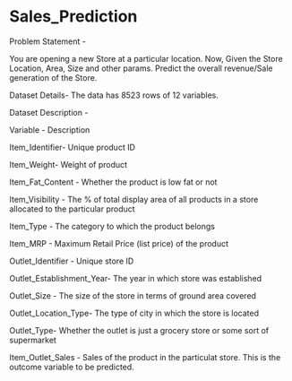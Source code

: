 # Sales_Prediction

Problem Statement -

You are opening a new Store at a particular location. Now, Given the Store Location, Area, Size and other params. Predict the overall revenue/Sale generation of the Store.

Dataset Details- The data has 8523 rows of 12 variables.

Dataset Description -

Variable - Description

Item_Identifier- Unique product ID

Item_Weight- Weight of product

Item_Fat_Content - Whether the product is low fat or not

Item_Visibility - The % of total display area of all products in a store allocated to the particular product

Item_Type - The category to which the product belongs

Item_MRP - Maximum Retail Price (list price) of the product

Outlet_Identifier - Unique store ID

Outlet_Establishment_Year- The year in which store was established

Outlet_Size - The size of the store in terms of ground area covered

Outlet_Location_Type- The type of city in which the store is located

Outlet_Type- Whether the outlet is just a grocery store or some sort of supermarket

Item_Outlet_Sales - Sales of the product in the particulat store. This is the outcome variable to be predicted.
